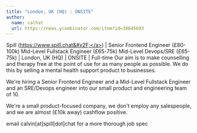 ```yaml
---
title: "London, UK (HQ) : ONSITE"
author:
  name: calhat
  url: https://news.ycombinator.com/item?id=38845693
---
```

Spill (<a href="https:&#x2F;&#x2F;www.spill.chat&#x2F;" rel="nofollow">https:&#x2F;&#x2F;www.spill.chat&#x2F;</a>) | Senior Frontend Engineer (£80-100k) Mid-Level Fullstack Engineer (£65-75k) Mid-Level Devops&#x2F;SRE (£65-75k) | London, UK (HQ) | ONSITE | Full-time
Our aim is to make counselling and therapy free at the point of use for as many people as possible. We do this by selling a mental health support product to businesses.

We&#x27;re hiring a Senior Frontend Engineer and a Mid-Level Fullstack Engineer and an SRE&#x2F;Devops engineer into our small product and engineering team of 10.

We&#x27;re a small product-focused company, we don&#x27;t employ any salespeople, and we are almost (£10k away) cashflow positive.

email calvin[at]spill[dot]chat for a more thorough job spec
